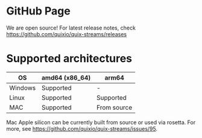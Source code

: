 # GitHub Page
We are open source! For latest release notes, check https://github.com/quixio/quix-streams/releases

# Supported architectures

|  OS     | amd64 (x86_64) | arm64        |
|---------|----------------|--------------|
| Windows | Supported      | -            |
| Linux   | Supported      | Supported    |
| MAC     | Supported      | From source  |

Mac Apple silicon can be currently built from source or used via rosetta. For more, see https://github.com/quixio/quix-streams/issues/95.